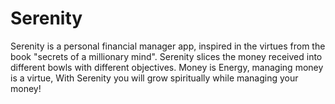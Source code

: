 # Serenity
Serenity is a personal financial manager app, inspired in the virtues from the book "secrets of a millionary mind". Serenity slices the money received into different bowls with different objectives. Money is Energy, managing money is a virtue, With Serenity you will grow spiritually while managing your money!
